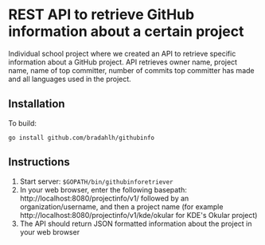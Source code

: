 # REST API to retrieve GitHub information about a certain project
Individual school project where we created an API to retrieve specific information about a GitHub project. API retrieves owner name, project name, name of top committer, number of commits top committer has made and all languages used in the project.

## Installation
To build:
```
go install github.com/bradahlh/githubinfo
```


## Instructions
1. Start server: `$GOPATH/bin/githubinforetriever`
2. In your web browser, enter the following basepath: http://localhost:8080/projectinfo/v1/ followed by an organization/username, and then a project name (for example http://localhost:8080/projectinfo/v1/kde/okular for KDE's Okular project)
3. The API should return JSON formatted information about the project in your web browser
